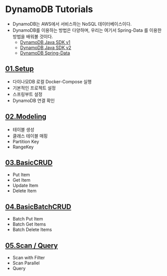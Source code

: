 # DynamoDB Tutorials

- DynamoDB는 AWS에서 서비스하는 NoSQL 데이터베이스이다. 
- DynamoDB를 이용하는 방법은 다양하며, 우리는 여기서 Spring-Data 를 이용한 방법을 배워볼 것이다. 
  - [DynamoDB Java SDK v1](https://docs.aws.amazon.com/ko_kr/sdk-for-java/v1/developer-guide/welcome.html)
  - [DynamoDB Java SDK v2](https://docs.aws.amazon.com/sdk-for-java/latest/developer-guide/home.html)
  - [DynamoDB Spring-Data](https://spring.io/projects/spring-data)

## [01.Setup](./manuals/01.Setup.md)

- 다이나모DB 로컬 Docker-Compose 실행
- 기본적인 프로젝트 설정
- 스프링부트 설정
- DynamoDB 연결 확인 

## [02.Modeling](./manuals/02.Modeling.md)

- 테이블 생성
- 클래스 테이블 매핑
- Partition Key
- RangeKey

## [03.BasicCRUD](./manuals/03.BasicCRUD.md)

- Put Item
- Get Item
- Update Item
- Delete Item

## [04.BasicBatchCRUD](./manuals/04.BasicBatchCRUD.md)

- Batch Put Item
- Batch Get Items
- Batch Delete Items

## [05.Scan / Query](./manuals/05.Scan.md)

- Scan with Filter
- Scan Parallel
- Query 





